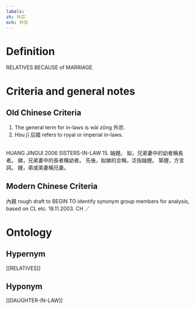 ```yaml
---
labels: 
zh: 外宗
och: 外宗
---
```


# Definition
RELATIVES BECAUSE of MARRIAGE.
# Criteria and general notes
## Old Chinese Criteria
1. The general term for in-laws is wài zōng 外宗.
2. Hòu jī 后姬 refers to royal or imperial in-laws.
## 
HUANG JINGUI 2006
SISTERS-IN-LAW 15. 妯娌。
姒，兄弟妻中的幼者稱長者。
娣，兄弟妻中的長者稱幼者。
先後，姒娣的合稱，泛指妯娌。
築娌，方言詞。
嫂，弟或弟妻稱兄妻。
## Modern Chinese Criteria
內親
rough draft to BEGIN TO identify synonym group members for analysis, based on CL etc. 18.11.2003. CH ／
# Ontology

## Hypernym
[[RELATIVES]]
## Hyponym
[[DAUGHTER-IN-LAW]]